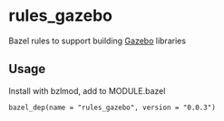 # rules_gazebo

Bazel rules to support building [Gazebo](https://gazebosim.org) libraries

## Usage

Install with bzlmod, add to MODULE.bazel

```starlark
bazel_dep(name = "rules_gazebo", version = "0.0.3")
```
